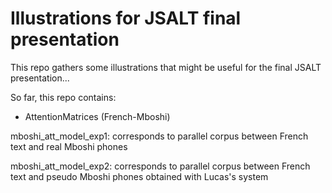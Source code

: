 # Illustrations for JSALT final presentation

This repo gathers some illustrations that might be useful for the final JSALT presentation...

So far, this repo contains:

* AttentionMatrices (French-Mboshi)

mboshi_att_model_exp1:  corresponds to parallel corpus between French text and real Mboshi phones

mboshi_att_model_exp2:  corresponds to parallel corpus between French text and pseudo Mboshi phones obtained with Lucas's system


